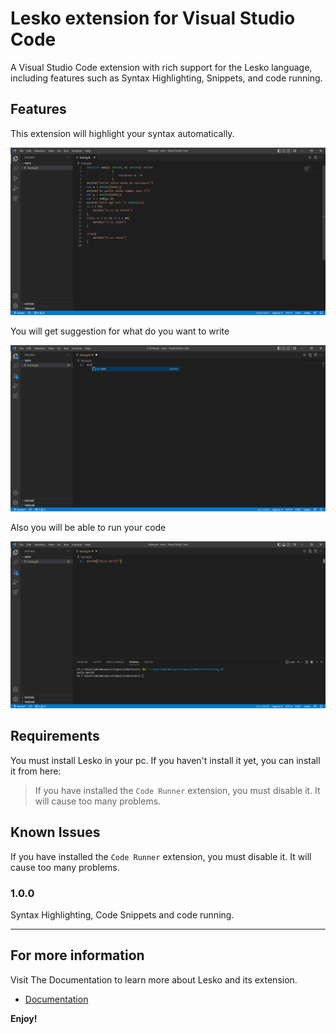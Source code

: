 # Lesko extension for Visual Studio Code

A Visual Studio Code extension with rich support for the Lesko language, including features such as Syntax Highlighting, Snippets, and code running.

## Features

This extension will highlight your syntax automatically.

![feature Highlight](https://github.com/Mohamed-Akram-Hl/assets/blob/main/h.png?raw=true)

You will get suggestion for what do you want to write

![feature Snippets](https://github.com/Mohamed-Akram-Hl/assets/blob/main/r.png?raw=true)

Also you will be able to run your code

![feature Snippets](https://github.com/Mohamed-Akram-Hl/assets/blob/main/s.png?raw=true)
## Requirements

You must install Lesko in your pc. If you haven't install it yet, you can install it from here: 

> If you have installed the `Code Runner` extension, you must disable it. It will cause too many problems.

## Known Issues

If you have installed the `Code Runner` extension, you must disable it. It will cause too many problems.

### 1.0.0

Syntax Highlighting, Code Snippets and code running.

---

## For more information

Visit The Documentation to learn more about Lesko and its extension.

* [Documentation](https://github.com/Mohamed-Akram-Hl/docs)

**Enjoy!**
